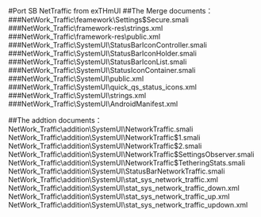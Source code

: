#Port SB NetTraffic from exTHmUI
##The Merge documents：
###NetWork_Traffic\feamework\Settings$Secure.smali
###NetWork_Traffic\framework-res\strings.xml
###NetWork_Traffic\framework-res\public.xml
###NetWork_Traffic\SystemUI\StatusBarIconController.smali
###NetWork_Traffic\SystemUI\StatusBarIconHolder.smali
###NetWork_Traffic\SystemUI\StatusBarIconList.smali
###NetWork_Traffic\SystemUI\StatusIconContainer.smali
###NetWork_Traffic\SystemUI\public.xml
###NetWork_Traffic\SystemUI\quick_qs_status_icons.xml
###NetWork_Traffic\SystemUI\strings.xml
###NetWork_Traffic\SystemUI\AndroidManifest.xml

##The addtion documents：
NetWork_Traffic\addition\SystemUI\NetworkTraffic.smali
NetWork_Traffic\addition\SystemUI\NetworkTraffic$1.smali
NetWork_Traffic\addition\SystemUI\NetworkTraffic$2.smali
NetWork_Traffic\addition\SystemUI\NetworkTraffic$SettingsObserver.smali
NetWork_Traffic\addition\SystemUI\NetworkTraffic$TetheringStats.smali
NetWork_Traffic\addition\SystemUI\StatusBarNetworkTraffic.smali
NetWork_Traffic\addition\SystemUI\stat_sys_network_traffic.xml
NetWork_Traffic\addition\SystemUI\stat_sys_network_traffic_down.xml
NetWork_Traffic\addition\SystemUI\stat_sys_network_traffic_up.xml
NetWork_Traffic\addition\SystemUI\stat_sys_network_traffic_updown.xml

